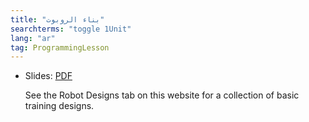 ```yaml
---
title: "بناء الروبوت"
searchterms: "toggle 1Unit"
lang: "ar"
tag: ProgrammingLesson
---
```

 <ul>
 <li class="ng-binding">Slides:
 <a href="ProgrammingLessons/BuildingARobot-Arabic.pdf">PDF</a>

See the Robot Designs tab on this website for a collection of basic training designs.
 </li>
 </ul>
